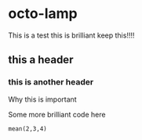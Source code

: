 # octo-lamp
This is a test
this is brilliant keep this!!!!
## this a header

### this is another header

Why this is important

Some more brilliant code here

```{r}
mean(2,3,4)
```
